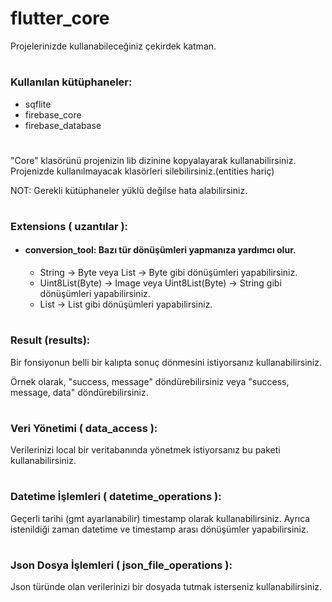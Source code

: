 # flutter_core
Projelerinizde kullanabileceğiniz çekirdek katman.
#
### Kullanılan kütüphaneler:
- sqflite
- firebase_core
- firebase_database
#
"Core" klasörünü projenizin lib dizinine kopyalayarak kullanabilirsiniz. Projenizde kullanılmayacak klasörleri silebilirsiniz.(entities hariç)

NOT: Gerekli kütüphaneler yüklü değilse hata alabilirsiniz.
#
### Extensions ( uzantılar ):
+ #### conversion_tool: Bazı tür dönüşümleri yapmanıza yardımcı olur.
  - String -> Byte veya List<String> -> Byte gibi dönüşümleri yapabilirsiniz.
  - Uint8List(Byte) -> Image veya Uint8List(Byte) -> String gibi dönüşümleri yapabilirsiniz.
  - List<IBaseEntity> -> List<Map> gibi dönüşümleri yapabilirsiniz.
#
### Result (results):
Bir fonsiyonun belli bir kalıpta sonuç dönmesini istiyorsanız kullanabilirsiniz. 

Örnek olarak, "success, message" döndürebilirsiniz veya "success, message, data" döndürebilirsiniz.
#
### Veri Yönetimi ( data_access ):
Verilerinizi local bir veritabanında yönetmek istiyorsanız bu paketi kullanabilirsiniz.
#
### Datetime İşlemleri ( datetime_operations ):
Geçerli tarihi (gmt ayarlanabilir) timestamp olarak kullanabilirsiniz. Ayrıca istenildiği zaman datetime ve timestamp arası dönüşümler yapabilirsiniz.
#
### Json Dosya İşlemleri ( json_file_operations ):
Json türünde olan verilerinizi bir dosyada tutmak isterseniz kullanabilirsiniz.
#



